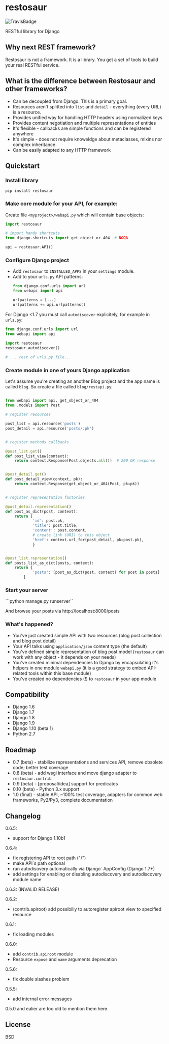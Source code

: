 # restosaur

![TravisBadge](https://travis-ci.org/marcinn/restosaur.svg?branch=master)


RESTful library for Django


## Why next REST framework?

Restosaur is not a framework. It is a library.
You get a set of tools to build your real RESTful service.


## What is the difference between Restosaur and other frameworks?

  * Can be decoupled from Django. This is a primary goal.
  * Resources aren't splitted into `list` and `detail` - everything (every URL) is a resource.
  * Provides unified way for handling HTTP headers using normalized keys
  * Provides content negotiation and multiple representations of entities
  * It's flexible - callbacks are simple functions and can be registered anywhere
  * It's simple - does not require knoweldge about metaclasses, mixins nor complex inheritance.
  * Can be easily adapted to any HTTP framework


## Quickstart

### Install library

```pip install restosaur```

### Make core module for your API, for example:

Create file `<myproject>/webapi.py` which will contain base objects:

```python
import restosaur

# import handy shortcuts
from django.shortcuts import get_object_or_404  # NOQA

api = restosaur.API()
```

### Configure Django project

  * Add `restosaur` to `INSTALLED_APPS` in your `settings` module.
  * Add to your `urls.py` API patterns:
    ```python
    from django.conf.urls import url
    from webapi import api
    
    urlpatterns = [...]
    urlpatterns += api.urlpatterns()
    ```

For Django <1.7 you must call `autodiscover` explicitely, for example in `urls.py`:

```python
from django.conf.urls import url
from webapi import api
 
import restosaur
restosaur.autodiscover()

# ... rest of urls.py file...
```

### Create module in one of yours Django application

Let's assume you're creating an another Blog project and the app name is called `blog`.
So create a file called `blog/restapi.py`:

```python

from webapi import api, get_object_or_404
from .models import Post

# register resources

post_list = api.resource('posts')
post_detail = api.resource('posts/:pk')


# register methods callbacks 

@post_list.get()
def post_list_view(context):
    return context.Response(Post.objects.all())  # 200 OK response


@post_detail.get()
def post_detail_view(context, pk):
    return context.Response(get_object_or_404(Post, pk=pk))


# register representation factories

@post_detail.representation()
def post_as_dict(post, context):
    return {
            'id': post.pk,
            'title': post.title,
            'content': post.content,
            # create link (URI) to this object
            'href': context.url_for(post_detail, pk=post.pk),
            }


@post_list.representation()
def posts_list_as_dict(posts, context):
    return {
            'posts': [post_as_dict(post, context) for post in posts]
        }
```

### Start your server

```python manage.py runserver``

And browse your posts via http://localhost:8000/posts

### What's happened?

* You've just created simple API with two resources (blog post collection and blog post detail)
* Your API talks using `application/json` content type (the default)
* You've defined simple representation of blog post model (`restosaur` can work with any object - it depends on your needs)
* You've created minimal dependencies to Django by encapsulating it's helpers in one module `webapi.py` (it is a good strategy to embed API-related tools within this base module)
* You've created no dependencies (!) to `restosaur` in your app module


## Compatibility

* Django 1.6
* Django 1.7
* Django 1.8
* Django 1.9
* Django 1.10 (beta 1)
* Python 2.7

## Roadmap

* 0.7 (beta) - stabilize representations and services API, remove obsolete code; better test coverage
* 0.8 (beta) - add wsgi interface and move django adapter to `restosaur.contrib`
* 0.9 (beta) - [proposal/idea] support for predicates
* 0.10 (beta) - Python 3.x support
* 1.0 (final) - stable API, ~100% test coverage, adapters for common web frameworks, Py2/Py3, complete documentation

## Changelog

0.6.5:
 * support for Django 1.10b1

0.6.4: 
 * fix registering API to root path ("/")
 * make API`s path optional
 * run autodisovery automatically via Django` AppConfig (Django 1.7+)
 * add settings for enabling or disabling autodiscovery and autodiscovery module name
 
0.6.3:
 (INVALID RELEASE)
 
0.6.2:
 * (contrib.apiroot) add possibiliy to autoregister apiroot view to specified resource
 
0.6.1:
 * fix loading modules
 
0.6.0:
 * add `contrib.apiroot` module
 * Resource `expose` and `name` arguments deprecation 

0.5.6:
 * fix double slashes problem
 
0.5.5:
 * add internal error messages

0.5.0 and ealier are too old to mention them here.

## License

BSD
